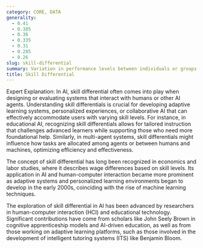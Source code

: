 ```yaml
---
category: CORE, DATA
generality:
  - 0.41
  - 0.385
  - 0.36
  - 0.335
  - 0.31
  - 0.285
  - 0.26
slug: skill-differential
summary: Variation in performance levels between individuals or groups due to differences in skills, experience, or knowledge, particularly within the same task or profession.
title: Skill Differential
---
```


Expert Explanation: In AI, skill differential often comes into play when designing or evaluating systems that interact with humans or other AI agents. Understanding skill differentials is crucial for developing adaptive learning systems, personalized experiences, or collaborative AI that can effectively accommodate users with varying skill levels. For instance, in educational AI, recognizing skill differentials allows for tailored instruction that challenges advanced learners while supporting those who need more foundational help. Similarly, in multi-agent systems, skill differentials might influence how tasks are allocated among agents or between humans and machines, optimizing efficiency and effectiveness.

The concept of skill differential has long been recognized in economics and labor studies, where it describes wage differences based on skill levels. Its application in AI and human-computer interaction became more prominent as adaptive systems and personalized learning environments began to develop in the early 2000s, coinciding with the rise of machine learning techniques.

The exploration of skill differential in AI has been advanced by researchers in human-computer interaction (HCI) and educational technology. Significant contributions have come from scholars like John Seely Brown in cognitive apprenticeship models and AI-driven education, as well as from those working on adaptive learning platforms, such as those involved in the development of intelligent tutoring systems (ITS) like Benjamin Bloom.
